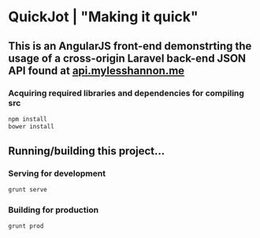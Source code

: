 # QuickJot  |  "Making it quick"

## This is an AngularJS front-end demonstrting the usage of a cross-origin Laravel back-end JSON API found at [api.mylesshannon.me](https://github.com/MylesShannon/api.mylesshannon.me)

### Acquiring required libraries and dependencies for compiling src
```sh
npm install
bower install
```

## Running/building this project...
### Serving for development
```sh
grunt serve
```
### Building for production
```sh
grunt prod
```